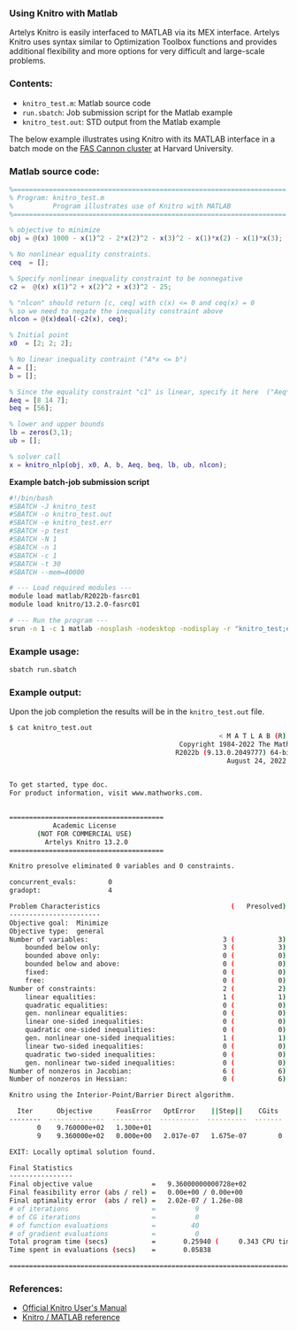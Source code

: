 ### Using Knitro with Matlab

Artelys Knitro is easily interfaced to MATLAB via its MEX interface. Artelys Knitro uses syntax similar to Optimization Toolbox functions and provides additional flexibility and more options for very difficult and large-scale problems.

### Contents:

* <code>knitro_test.m</code>: Matlab source code
* <code>run.sbatch</code>: Job submission script for the Matlab example
* <code>knitro_test.out</code>: STD output from the Matlab example

The below example illustrates using Knitro with its MATLAB interface in a batch mode on the [FAS Cannon cluster](https://www.rc.fas.harvard.edu/about/cluster-architecture) at Harvard University. 

### Matlab source code:

```matlab
%=====================================================================
% Program: knitro_test.m
%          Program illustrates use of Knitro with MATLAB
%=====================================================================

% objective to minimize
obj = @(x) 1000 - x(1)^2 - 2*x(2)^2 - x(3)^2 - x(1)*x(2) - x(1)*x(3);

% No nonlinear equality constraints.
ceq  = [];

% Specify nonlinear inequality constraint to be nonnegative
c2 =  @(x) x(1)^2 + x(2)^2 + x(3)^2 - 25;

% "nlcon" should return [c, ceq] with c(x) <= 0 and ceq(x) = 0
% so we need to negate the inequality constraint above
nlcon = @(x)deal(-c2(x), ceq);

% Initial point
x0  = [2; 2; 2];

% No linear inequality contraint ("A*x <= b")
A = [];
b = [];

% Since the equality constraint "c1" is linear, specify it here  ("Aeq*x = beq")
Aeq = [8 14 7];
beq = [56];

% lower and upper bounds
lb = zeros(3,1);
ub = [];

% solver call
x = knitro_nlp(obj, x0, A, b, Aeq, beq, lb, ub, nlcon);
```

**Example batch-job submission script**

```bash
#!/bin/bash
#SBATCH -J knitro_test
#SBATCH -o knitro_test.out
#SBATCH -e knitro_test.err
#SBATCH -p test
#SBATCH -N 1
#SBATCH -n 1
#SBATCH -c 1
#SBATCH -t 30
#SBATCH --mem=40000

# --- Load required modules ---
module load matlab/R2022b-fasrc01
module load knitro/13.2.0-fasrc01

# --- Run the program ---
srun -n 1 -c 1 matlab -nosplash -nodesktop -nodisplay -r "knitro_test;exit"
```
                       
### Example usage:

```bash
sbatch run.sbatch
```

### Example output:

Upon the job completion the results will be in the <code>knitro_test.out</code> file.

```bash
$ cat knitro_test.out 
                                                     < M A T L A B (R) >
                                           Copyright 1984-2022 The MathWorks, Inc.
                                          R2022b (9.13.0.2049777) 64-bit (glnxa64)
                                                       August 24, 2022

 
To get started, type doc.
For product information, visit www.mathworks.com.
 

=======================================
           Academic License
       (NOT FOR COMMERCIAL USE)
         Artelys Knitro 13.2.0
=======================================

Knitro presolve eliminated 0 variables and 0 constraints.

concurrent_evals:        0
gradopt:                 4

Problem Characteristics                                 (   Presolved)
-----------------------
Objective goal:  Minimize
Objective type:  general
Number of variables:                                  3 (           3)
    bounded below only:                               3 (           3)
    bounded above only:                               0 (           0)
    bounded below and above:                          0 (           0)
    fixed:                                            0 (           0)
    free:                                             0 (           0)
Number of constraints:                                2 (           2)
    linear equalities:                                1 (           1)
    quadratic equalities:                             0 (           0)
    gen. nonlinear equalities:                        0 (           0)
    linear one-sided inequalities:                    0 (           0)
    quadratic one-sided inequalities:                 0 (           0)
    gen. nonlinear one-sided inequalities:            1 (           1)
    linear two-sided inequalities:                    0 (           0)
    quadratic two-sided inequalities:                 0 (           0)
    gen. nonlinear two-sided inequalities:            0 (           0)
Number of nonzeros in Jacobian:                       6 (           6)
Number of nonzeros in Hessian:                        0 (           6)

Knitro using the Interior-Point/Barrier Direct algorithm.

  Iter      Objective      FeasError   OptError    ||Step||    CGits 
--------  --------------  ----------  ----------  ----------  -------
       0    9.760000e+02   1.300e+01
       9    9.360000e+02   0.000e+00   2.017e-07   1.675e-07        0

EXIT: Locally optimal solution found.

Final Statistics
----------------
Final objective value               =   9.36000000000728e+02
Final feasibility error (abs / rel) =   0.00e+00 / 0.00e+00
Final optimality error  (abs / rel) =   2.02e-07 / 1.26e-08
# of iterations                     =          9 
# of CG iterations                  =          0 
# of function evaluations           =         40
# of gradient evaluations           =          0
Total program time (secs)           =       0.25940 (     0.343 CPU time)
Time spent in evaluations (secs)    =       0.05838

===============================================================================
```

### References:

* [Official Knitro User's Manual](https://www.artelys.com/tools/knitro_doc/index.html)
* [Knitro / MATLAB reference](https://www.artelys.com/tools/knitro_doc/3_referenceManual/knitromatlabReference.html)
